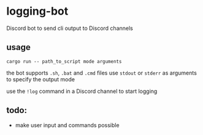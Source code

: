 # logging-bot
Discord bot to send cli output to Discord channels

## usage
```shell
cargo run -- path_to_script mode arguments
```

the bot supports `.sh`, `.bat` and `.cmd` files
use `stdout` or `stderr` as arguments to specify the output mode

use the `!log` command in a Discord channel to start logging

## todo:
- make user input and commands possible
